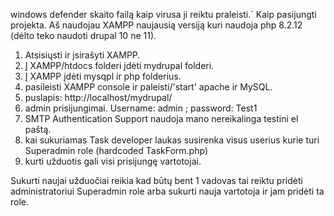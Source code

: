 windows defender skaito failą kaip virusa ji reiktu praleisti.`
Kaip pasijungti projekta.
Aš naudojau XAMPP naujausią versiją kuri naudoja php 8.2.12 (dėlto teko naudoti drupal 10 ne 11).
1. Atsisiųsti ir įsirašyti XAMPP.
2. Į XAMPP/htdocs folderi įdėti mydrupal folderi.
3. Į XAMPP įdėti mysqpl ir php folderius.
4. pasileisti XAMPP console ir paleisti/'start' apache ir MySQL.
5. puslapis: http://localhost/mydrupal/
6. admin prisijungimai. Username: admin ; password: Test1
7. SMTP Authentication Support naudoja mano nereikalinga testini el paštą.
8. kai sukuriamas Task developer laukas susirenka visus userius kurie turi Superadmin role (hardcoded TaskForm.php)
9. kurti užduotis gali visi prisijungę vartotojai.

Sukurti naujai užduočiai reikia kad būtų bent 1 vadovas tai reiktu pridėti administratoriui Superadmin role arba sukurti nauja vartotoja ir jam pridėti ta role.
